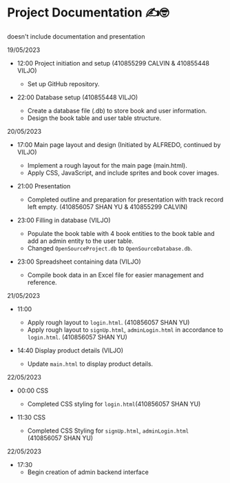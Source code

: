 # Project Documentation ✍️🤓

doesn't include documentation and presentation

19/05/2023 
- 12:00 Project initiation and setup (410855299 CALVIN & 410855448 VILJO)
    - Set up GitHub repository. 

- 22:00 Database setup (410855448 VILJO)
    - Create a database file (.db) to store book and user information.
    - Design the book table and user table structure.


20/05/2023
- 17:00 Main page layout and design (Initiated by ALFREDO, continued by VILJO)
    - Implement a rough layout for the main page (main.html).
    - Apply CSS, JavaScript, and include sprites and book cover images.

- 21:00 Presentation
    - Completed outline and preparation for presentation with track record left empty. (410856057 SHAN YU & 410855299 CALVIN)

- 23:00 Filling in database (VILJO)
    - Populate the book table with 4 book entities to the book table and add an admin entity to the user table.
    - Changed `OpenSourceProject.db` to `OpenSourceDatabase.db`.

- 23:00 Spreadsheet containing data (VILJO)
    - Compile book data in an Excel file for easier management and reference.

21/05/2023

- 11:00 
    - Apply rough layout to `login.html`. (410856057 SHAN YU)
    - Apply rough layout to `signUp.html`, `adminLogin.html` in accordance to `login.html`. (410856057 SHAN YU)

- 14:40 Display product details (VILJO)
    - Update `main.html` to display product details.

22/05/2023
-  00:00 CSS
    - Completed CSS styling for `login.html`(410856057 SHAN YU)

- 11:30 CSS
    - Completed CSS Styling for `signUp.html`, `adminLogin.html` (410856057 SHAN YU)

22/05/2023
- 17:30
    - Begin creation of admin backend interface